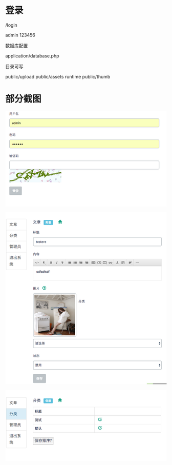 登录
=====

/login

admin
123456

数据库配置

application/database.php

目录可写

public/upload
public/assets
runtime
public/thumb

部分截图
=====

![Alt text](/doc/img/login.png)

![Alt text](/doc/img/post.png)

![Alt text](/doc/img/type.png)
